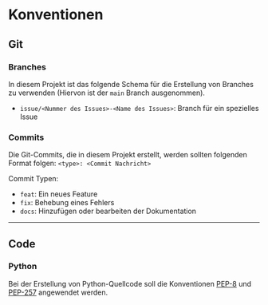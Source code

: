 # Konventionen

## Git

### Branches

In diesem Projekt ist das folgende Schema für die Erstellung von Branches zu verwenden (Hiervon ist der `main` Branch ausgenommen).
* `issue/<Nummer des Issues>-<Name des Issues>`: Branch für ein spezielles Issue

### Commits

Die Git-Commits, die in diesem Projekt erstellt, werden sollten folgenden Format folgen:
`<type>: <Commit Nachricht>`

Commit Typen:
* `feat`: Ein neues Feature
* `fix`: Behebung eines Fehlers
* `docs`: Hinzufügen oder bearbeiten der Dokumentation

---
## Code

### Python

Bei der Erstellung von Python-Quellcode soll die Konventionen [PEP-8](https://peps.python.org/pep-0008/) und [PEP-257](https://peps.python.org/pep-0257/) angewendet werden.